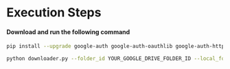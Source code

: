 # Execution Steps

#### Download and run the following command
```sh
pip install --upgrade google-auth google-auth-oauthlib google-auth-httplib2 google-api-python-client
```
```sh
python downloader.py --folder_id YOUR_GOOGLE_DRIVE_FOLDER_ID --local_folder_path YOUR_PATH_TO_LOCAL_FOLDER_FOR_DOWNLOAD --credentials YOUR_GOOGLE_API_CREDENTIALS_JSON_PATH
```